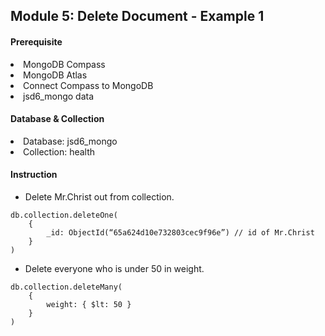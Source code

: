 <h2>Module 5: Delete Document - Example 1</h2>

<h4>Prerequisite</h4>
<li>MongoDB Compass</li>
<li>MongoDB Atlas</li>
<li>Connect Compass to MongoDB</li>
<li>jsd6_mongo data</li>

<h4>Database & Collection</h4>
<li>Database: jsd6_mongo</li>
<li>Collection: health</li>

<h4>Instruction</h4>

- Delete Mr.Christ out from collection.

```
db.collection.deleteOne(
    {
        _id: ObjectId(“65a624d10e732803cec9f96e”) // id of Mr.Christ
    }
)
```

- Delete everyone who is under 50 in weight.

```
db.collection.deleteMany(
    {
        weight: { $lt: 50 }
    }
)
```
